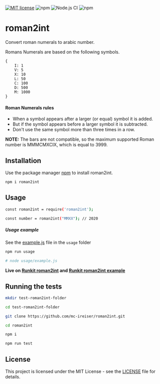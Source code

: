 [![MIT license](https://img.shields.io/badge/License-MIT-blue.svg)](https://lbesson.mit-license.org/) ![npm](https://img.shields.io/npm/v/roman2int) ![Node.js CI](https://github.com/mc-ireiser/roman2int/workflows/Node.js%20CI/badge.svg?branch=master) ![npm](https://img.shields.io/npm/dt/roman2int)

# roman2int

Convert roman numerals to arabic number.

Romans Numerals are based on the following symbols.

```
{
    I: 1
    V: 5
    X: 10
    L: 50
    C: 100
    D: 500
    M: 1000
}
```

#### Roman Numerals rules

- When a symbol appears after a larger (or equal) symbol it is added.
- But if the symbol appears before a larger symbol it is subtracted.
- Don't use the same symbol more than three times in a row.

**NOTE:** The bars are not compatible, so the maximum supported Roman number is MMMCMXCIX, which is equal to 3999.

## Installation

Use the package manager [npm](https://www.npmjs.com/package/roman2int) to install roman2int.

```bash
npm i roman2int
```

## Usage

```bash
const roman2int = require('roman2int');

const number = roman2int("MMXX"); // 2020
```

##### Usage example

See the [example.js](usage/example.js) file in the `usage` folder

```bash
npm run usage

# node usage/example.js
```

**Live on [Runkit roman2int](https://npm.runkit.com/roman2int) and [Runkit roman2int example](https://runkit.com/ireiser/roman2int)**

## Running the tests

```bash
mkdir test-roman2int-folder

cd test-roman2int-folder

git clone https://github.com/mc-ireiser/roman2int.git

cd roman2int

npm i

npm run test
```

## License

This project is licensed under the MIT License - see the [LICENSE](LICENSE) file for details.
